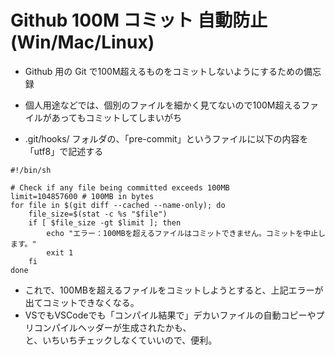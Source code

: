 # Github 100M コミット 自動防止 (Win/Mac/Linux)
- Github 用の Git で100M超えるものをコミットしないようにするための備忘録
- 個人用途などでは、個別のファイルを細かく見てないので100M超えるファイルがあってもコミットしてしまいがち

- .git/hooks/ フォルダの、「pre-commit」というファイルに以下の内容を「utf8」で記述する

```
#!/bin/sh

# Check if any file being committed exceeds 100MB
limit=104857600 # 100MB in bytes
for file in $(git diff --cached --name-only); do
    file_size=$(stat -c %s "$file")
    if [ $file_size -gt $limit ]; then
        echo "エラー：100MBを超えるファイルはコミットできません。コミットを中止します。"
        exit 1
    fi
done
```

- これで、100MBを超えるファイルをコミットしようとすると、上記エラーが出てコミットできなくなる。  
- VSでもVSCodeでも「コンパイル結果で」デカいファイルの自動コピーやプリコンパイルヘッダーが生成されたかも、  
  と、いちいちチェックしなくていいので、便利。

